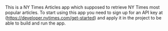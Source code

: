 This is a NY Times Articles app which supposed to retrieve NY Times most popular articles.
To start using this app you need to sign up for an API key at (https://developer.nytimes.com/get-started)
and apply it in the project to be able to build and run the app.
